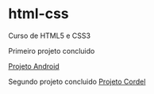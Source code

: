# html-css
 Curso de HTML5 e CSS3

Primeiro projeto concluido

 <a href="https://jarbasaj.github.io/projeto-android/index.html">Projeto Android</a>


Segundo projeto  concluido 
<a href="https://jarbasaj.github.io/projeto-cordel/index.html"> Projeto Cordel </a>
